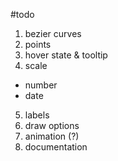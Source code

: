 #todo

1. bezier curves
2. points
3. hover state &  tooltip
4. scale
  - number
  - date
5. labels
6. draw options
7. animation (?)
8. documentation

